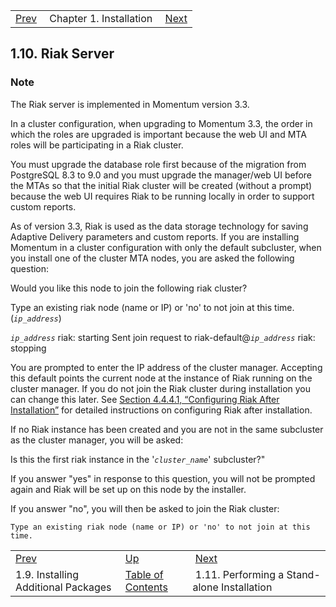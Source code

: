 |     |     |     |
| --- | --- | --- |
| [Prev](install.additional.packages)  | Chapter 1. Installation |  [Next](install.standalone.php) |

## 1.10. Riak Server

### Note

The Riak server is implemented in Momentum version 3.3.

In a cluster configuration, when upgrading to Momentum 3.3, the order in which the roles are upgraded is important because the web UI and MTA roles will be participating in a Riak cluster.

You must upgrade the database role first because of the migration from PostgreSQL 8.3 to 9.0 and you must upgrade the manager/web UI before the MTAs so that the initial Riak cluster will be created (without a prompt) because the web UI requires Riak to be running locally in order to support custom reports.

As of version 3.3, Riak is used as the data storage technology for saving Adaptive Delivery parameters and custom reports. If you are installing Momentum in a cluster configuration with only the default subcluster, when you install one of the cluster MTA nodes, you are asked the following question:

Would you like this node to join the following riak cluster?

Type an existing riak node (name or IP) or 'no' to not join at this time. (*`ip_address`*)

*`ip_address`*
riak: starting
Sent join request to riak-default@*`ip_address`*
riak: stopping

You are prompted to enter the IP address of the cluster manager. Accepting this default points the current node at the instance of Riak running on the cluster manager. If you do not join the Riak cluster during installation you can change this later. See [Section 4.4.4.1, “Configuring Riak After Installation”](operations.riak#operations.riak.cluster.configuration.details "4.4.4.1. Configuring Riak After Installation") for detailed instructions on configuring Riak after installation.

If no Riak instance has been created and you are not in the same subcluster as the cluster manager, you will be asked:

Is this the first riak instance in the '*`cluster_name`*' subcluster?"

If you answer "yes" in response to this question, you will not be prompted again and Riak will be set up on this node by the installer.

If you answer "no", you will then be asked to join the Riak cluster:

`Type an existing riak node (name or IP) or 'no' to not join at this time.`

|     |     |     |
| --- | --- | --- |
| [Prev](install.additional.packages)  | [Up](install.php) |  [Next](install.standalone.php) |
| 1.9. Installing Additional Packages  | [Table of Contents](index) |  1.11. Performing a Stand-alone Installation |
